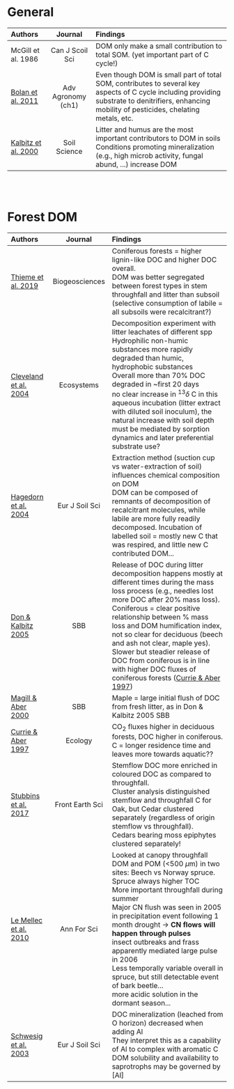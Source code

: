 # General

|Authors|Journal|Findings|
|:-----------|:-----: |:----------------------------------|
|McGill et al. 1986|Can J Scoil Sci|DOM only make a small contribution to total SOM. (yet important part of C cycle!)|
|[Bolan et al. 2011](https://www.sciencedirect.com/science/article/pii/B9780123855312000013)|Adv Agronomy (ch1)|Even though DOM is small part of total SOM, contributes to several key aspects of C cycle including providing substrate to denitrifiers, enhancing mobility of pesticides, chelating metals, etc. <br> |
[Kalbitz et al. 2000](https://journals.lww.com/soilsci/Fulltext/2000/04000/CONTROLS_ON_THE_DYNAMICS_OF_DISSOLVED_ORGANIC.1.aspx)|Soil Science|Litter and humus are the most important contributors to DOM in soils <br> Conditions promoting mineralization (e.g., high microb activity, fungal abund, ...) increase DOM <br> 


<br>
<br>

# Forest DOM

|Authors|Journal|Findings|
|:-------|:-----: |:--------------------------------------|
|[Thieme et al. 2019](https://bg.copernicus.org/articles/16/1411/2019)|Biogeosciences|Coniferous forests = higher lignin-like DOC and higher DOC overall. <br> DOM was better segregated between forest types in stem throughfall and litter than subsoil (selective consumption of labile = all subsoils were recalcitrant?) <br> |
|[Cleveland et al. 2004](https://link.springer.com/article/10.1007/s10021-003-0236-7)|Ecosystems|Decomposition experiment with litter leachates of different spp <br> Hydrophilic non-humic substances more rapidly degraded than humic, hydrophobic substances <br> Overall more than 70% DOC degraded in ~first 20 days <br> no clear increase in $^{13}\delta$ C in this aqueous incubation (litter extract with diluted soil inoculum), the natural increase with soil depth must be mediated by sorption dynamics and later preferential substrate use?|
[Hagedorn et al. 2004](https://bsssjournals.onlinelibrary.wiley.com/doi/full/10.1046/j.1365-2389.2003.00578.x)|Eur J Soil Sci|Extraction method (suction cup vs water-extraction of soil) influences chemical composition on DOM <br> DOM can be composed of remnants of decomposition of recalcitrant molecules, while labile are more fully readily decomposed. Incubation of labelled soil = mostly new C that was respired, and little new C contributed DOM...|
[Don & Kalbitz 2005](https://www.sciencedirect.com/science/article/pii/S003807170500146X)|SBB|Release of DOC during litter decomposition happens mostly at different times during the mass loss process (e.g., needles lost more DOC after 20% mass loss). Coniferous = clear positive relationship between % mass loss and DOM humification index, not so clear for deciduous (beech and ash not clear, maple yes). <br> Slower but steadier release of DOC from coniferous is in line with higher DOC fluxes of coniferous forests ([Currie & Aber 1997](https://esajournals.onlinelibrary.wiley.com/doi/full/10.1890/0012-9658%281997%29078%5B1844%3AMLAADP%5D2.0.CO%3B2)) |
[Magill & Aber 2000](https://www.sciencedirect.com/science/article/pii/S003807179900187X)|SBB|Maple = large initial flush of DOC from fresh litter, as in Don & Kalbitz 2005 SBB|
[Currie & Aber 1997](https://esajournals.onlinelibrary.wiley.com/doi/full/10.1890/0012-9658%281997%29078%5B1844%3AMLAADP%5D2.0.CO%3B2)|Ecology|CO<sub>2</sub> fluxes higher in deciduous forests, DOC higher in coniferous. C = longer residence time and leaves more towards aquatic??|
[Stubbins et al. 2017](https://www.frontiersin.org/articles/10.3389/feart.2017.00022/full)|Front Earth Sci|Stemflow DOC more enriched in coloured DOC as compared to throughfall. <br> Cluster analysis distinguished stemflow and throughfall C for Oak, but Cedar clustered separately (regardless of origin stemflow vs throughfall). <br> Cedars bearing moss epiphytes clustered separately! <br> |
[Le Mellec et al. 2010](https://www.afs-journal.org/articles/forest/full_html/2010/04/f09157/f09157.html?mb=0)|Ann For Sci|Looked at canopy throughfall DOM and POM (<500 $\mu\textrm{m}$) in two sites: Beech vs Norway spruce. <br> Spruce always higher TOC <br> More important throughfall during summer <br> Major CN flush was seen in 2005 in precipitation event following 1 month drought $\rightarrow$ **CN flows will happen through pulses** <br> insect outbreaks and frass apparently mediated large pulse in 2006 <br> Less temporally variable overall in spruce, but still detectable event of bark beetle... <br> more acidic solution in the dormant season...|
[Schwesig et al. 2003](https://doi.org/10.1046/j.1365-2389.2003.00523.x)|Eur J Soil Sci|DOC mineralization (leached from O horizon) decreased when adding Al <br> They interpret this as a capability of Al to complex with aromatic C <br> DOM solubility and availability to saprotrophs may be governed by [Al]|
 